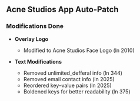 ## Acne Studios App Auto-Patch

### Modifications Done

- **Overlay Logo**  
  - Modified to Acne Studios Face Logo (ln 2010)

- **Text Modifications**
  - Removed unlimited_defferal info (ln 344)
  - Removed email contact info (ln 2025)
  - Reordered key–value pairs (ln 2025)
  - Boldened keys for better readability (ln 375)
